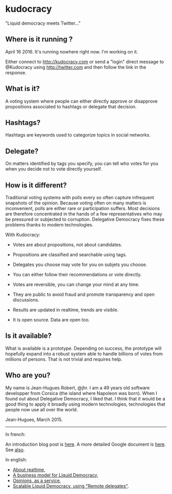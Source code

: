 kudocracy
=========

"Liquid democracy meets Twitter..."

Where is it running ?
---------------------

April 16 2016. It's running nowhere right now. I'm working on it.

Either connect to http://kudocracy.com or send a "login" direct message to @Kudocracy using http://twitter.com and then follow the link in the response.


What is it?
-----------
A voting system where people can either directly approve or disapprove propositions associated to hashtags or delegate that decision.


Hashtags?
---------
Hashtags are keywords used to categorize topics in social networks.


Delegate?
---------
On matters identified by tags you specify, you can tell who votes for you when you decide not to vote directly yourself.


How is it different?
-----------

Traditional voting systems with polls every so often capture infrequent snapshots of the opinion. Because voting often on many matters is inconvenient, polls are either rare or participation suffers. Most decisions are therefore concentrated in the hands of a few representatives who may be pressured or subjected to corruption. Delegative Democracy fixes these problems thanks to modern technologies.

With Kudocracy:

* Votes are about propositions, not about candidates.

* Propositions are classified and searchable using tags.

* Delegates you choose may vote for you on subjets you choose.

* You can either follow their recommendations or vote directly.

* Votes are reversible, you can change your mind at any time.

* They are public to avoid fraud and promote transparency and open discussions.

* Results are updated in realtime, trends are visible.

* It is open source. Data are open too.


Is it available?
--------
What is available is a prototype. Depending on success, the prototype will hopefully expand into a robust system able to handle billions of votes from millions of persons. That is not trivial and requires help.


Who are you?
--------
My name is Jean-Hugues Robert, @jhr. I am a 49 years old software developper from Corsica (the island where Napoleon was born). When I found out about Delegative Democracy, I liked that. I think that it would be a good thing to apply it broadly using modern technologies, technologies that people now use all over the world.

Jean-Hugues, March 2015.

-----

In french:

An introduction blog post is [here](http://virteal.tumblr.com/post/81729964730). A more detailed Google document is [here](https://docs.google.com/document/d/18DAlLESgGSp4RYVu78IjzGqJEjnKOty4uOfWPHTSNFw/edit?usp=sharing). See [also](http://virteal.tumblr.com/post/85621056174).

In english: 

* [About realtime](http://virteal.tumblr.com/post/86071662644),
* [A business model for Liquid Democracy](https://docs.google.com/presentation/d/11kSfdzxJQo7_J4IJTTJ7LxEcUZZzPUUPLNZwnHBBrhM),
* [Opinions, as a service](http://virteal.tumblr.com/post/103574717699),
* [Scalable Liquid Democracy, using "Remote delegates"](http://virteal.tumblr.com/post/103066840964).



